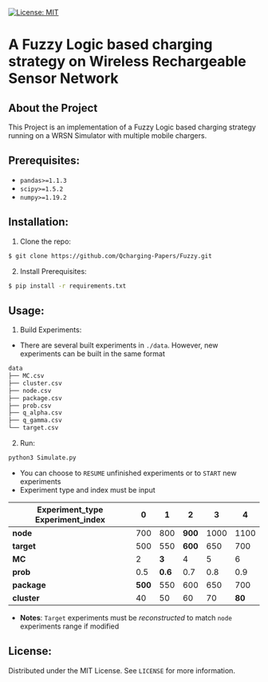 [![License: MIT](https://img.shields.io/badge/License-MIT-yellow.svg)](https://opensource.org/licenses/MIT)


# A Fuzzy Logic based charging strategy on Wireless Rechargeable Sensor Network


## About the Project 
 This Project is an implementation of a Fuzzy Logic based charging strategy running on a WRSN Simulator with multiple mobile chargers.

## Prerequisites:

- `pandas>=1.1.3`  
- `scipy>=1.5.2`    
- `numpy>=1.19.2`

## Installation:
1. Clone the repo:
```bash
$ git clone https://github.com/Qcharging-Papers/Fuzzy.git
```
2. Install Prerequisites:
```bash
$ pip install -r requirements.txt
```

## Usage:

1. Build Experiments:
- There are several built experiments in `./data`. However, new experiments can be built in the same format
```bash
data
├── MC.csv
├── cluster.csv
├── node.csv
├── package.csv
├── prob.csv
├── q_alpha.csv
├── q_gamma.csv
└── target.csv
```
2. Run:

```bash
python3 Simulate.py
```
- You can choose to `RESUME` unfinished experiments or to `START` new experiments
- Experiment type and index must be input

| Experiment_type      Experiment_index|    0    |    1    |    2    |    3     |    4   |
|--------------------------------------|---------|---------|---------|----------|--------|
| **node**                             |   700   |   800   | __900__ |   1000   |   1100 |
| **target**                           |   500   |   550   | __600__ |   650    |   700  |
| **MC**                               |   2     | __3__   |   4     |   5      |   6    |
| **prob**                             |   0.5   | __0.6__ |   0.7   |   0.8    |   0.9  |
| **package**                          | __500__ |   550   |   600   |   650    |   700  |
| **cluster**                          |   40    |   50    |   60    |   70     | __80__ |

- __Notes__: `Target` experiments must be *reconstructed* to match `node` experiments range if modified 


## License:
Distributed under the MIT License. See `LICENSE` for more information.
